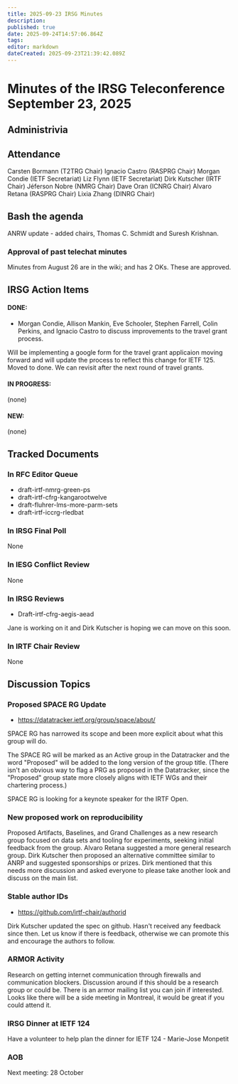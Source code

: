 ```yaml
---
title: 2025-09-23 IRSG Minutes
description: 
published: true
date: 2025-09-24T14:57:06.864Z
tags: 
editor: markdown
dateCreated: 2025-09-23T21:39:42.089Z
---
```


# Minutes of the IRSG Teleconference September 23, 2025
## Administrivia
## Attendance

Carsten Bormann (T2TRG Chair)
Ignacio Castro (RASPRG Chair)
Morgan Condie (IETF Secretariat)
Liz Flynn (IETF Secretariat)
Dirk Kutscher (IRTF Chair)
Jéferson Nobre (NMRG Chair)
Dave Oran (ICNRG Chair)
Alvaro Retana (RASPRG Chair)
Lixia Zhang (DINRG Chair)

## Bash the agenda
ANRW update - added chairs, Thomas C. Schmidt and Suresh Krishnan.
### Approval of past telechat minutes
Minutes from August 26 are in the wiki; and has 2 OKs. These are approved.
## IRSG Action Items
#### DONE:
- Morgan Condie, Allison Mankin, Eve Schooler, Stephen Farrell, Colin Perkins, and Ignacio Castro to discuss improvements to the travel grant process.

Will be implementing a google form for the travel grant applicaion moving forward and will update the process to reflect this change for IETF 125. Moved to done. We can revisit after the next round of travel grants.

#### IN PROGRESS:
(none)
#### NEW:
(none)

## Tracked Documents
### In RFC Editor Queue
- draft-irtf-nmrg-green-ps
- draft-irtf-cfrg-kangarootwelve
- draft-fluhrer-lms-more-parm-sets
- draft-irtf-iccrg-rledbat

### In IRSG Final Poll
None
### In IESG Conflict Review
None
### In IRSG Reviews
- Draft-irtf-cfrg-aegis-aead

Jane is working on it and Dirk Kutscher is hoping we can move on this soon.

### In IRTF Chair Review
None
## Discussion Topics
### Proposed SPACE RG Update
- https://datatracker.ietf.org/group/space/about/

SPACE RG has narrowed its scope and been more explicit about what this group will do. 

The SPACE RG will be marked as an Active group in the Datatracker and the word "Proposed" will be added to the long version of the group title. 
(There isn't an obvious way to flag a PRG as proposed in the Datatracker, since the "Proposed" group state more closely aligns with IETF WGs and their chartering process.)

SPACE RG is looking for a keynote speaker for the IRTF Open.
 
### New proposed work on reproducibility

Proposed Artifacts, Baselines, and Grand Challenges as a new research group focused on data sets and tooling for experiments, seeking initial feedback from the group. Alvaro Retana suggested a more general research group. Dirk Kutscher then proposed an alternative committee similar to ANRP and suggested sponsorships or prizes. Dirk mentioned that this needs more discussion and asked everyone to please take another look and discuss on the main list.   

### Stable author IDs
- https://github.com/irtf-chair/authorid

Dirk Kutscher updated the spec on github. Hasn't received any feedback since then. Let us know if there is feedback, otherwise we can promote this and encourage the authors to follow.

### ARMOR Activity
Research on getting internet communication through firewalls and communication blockers. Discussion around if this should be a research group or could be. There is an armor mailing list you can join if interested. Looks like there will be a side meeting in Montreal, it would be great if you could attend it.

### IRSG Dinner at IETF 124
Have a volunteer to help plan the dinner for IETF 124 - Marie-Jose Monpetit


### AOB
Next meeting: 28 October